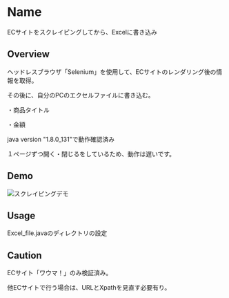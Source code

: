 Name
====
ECサイトをスクレイピングしてから、Excelに書き込み

## Overview
ヘッドレスブラウザ「Selenium」を使用して、ECサイトのレンダリング後の情報を取得。

その後に、自分のPCのエクセルファイルに書き込む。

・商品タイトル

・金額

java version "1.8.0_131"で動作確認済み

１ページずつ開く・閉じるをしているため、動作は遅いです。

## Demo
![スクレイピングデモ](https://user-images.githubusercontent.com/43311555/61576593-cd175780-ab16-11e9-980a-9dfc85eb043c.gif)

## Usage
Excel_file.javaのディレクトリの設定

## Caution
ECサイト「ワウマ！」のみ検証済み。

他ECサイトで行う場合は、URLとXpathを見直す必要有り。


